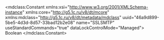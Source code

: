 <?xml version="1.0" encoding="UTF-8"?>
<mdclass:Constant xmlns:xsi="http://www.w3.org/2001/XMLSchema-instance" xmlns:core="http://g5.1c.ru/v8/dt/mcore" xmlns:mdclass="http://g5.1c.ru/v8/dt/metadata/mdclass" uuid="46a9d899-5be5-4d3d-8d57-33bad12b2e08" name="SSLSMTP" useStandardCommands="true" dataLockControlMode="Managed">
  <synonym key="ru" value="SSLSMTP"/>
  <producedTypes>
    <managerType typeId="d2fe5c2b-5bca-4fba-a50a-fedd96e6987a" valueTypeId="a7df5c8a-e87f-4ed5-9f08-d1b18e702b64"/>
    <valueManagerType typeId="b19c5bb1-b746-4a52-9a03-0f1ba44bb12d" valueTypeId="3fc48dc3-b2d1-4613-a26d-af6c05a0d36c"/>
  </producedTypes>
  <type>
    <types>Boolean</types>
  </type>
  <minValue xsi:type="core:NullValue"/>
  <maxValue xsi:type="core:NullValue"/>
</mdclass:Constant>
